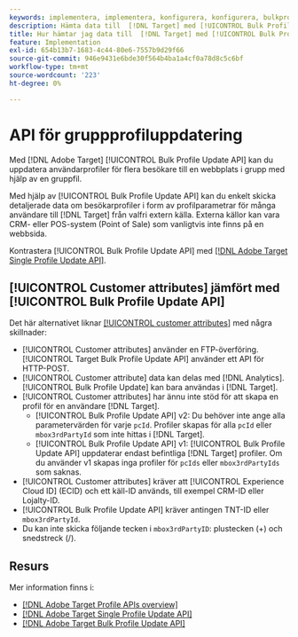 ```yaml
---
keywords: implementera, implementera, konfigurera, konfigurera, bulkprofiluppdatering API
description: Hämta data till  [!DNL Target] med [!UICONTROL Bulk Profile Update API].
title: Hur hämtar jag data till  [!DNL Target] med [!UICONTROL Bulk Profile Update API]?
feature: Implementation
exl-id: 654b13b7-1683-4c44-80e6-7557b9d29f66
source-git-commit: 946e9431e6bde30f564b4ba1a4cf0a78d8c5c6bf
workflow-type: tm+mt
source-wordcount: '223'
ht-degree: 0%

---
```


# API för gruppprofiluppdatering

Med [!DNL Adobe Target] [!UICONTROL Bulk Profile Update API] kan du uppdatera användarprofiler för flera besökare till en webbplats i grupp med hjälp av en gruppfil.

Med hjälp av [!UICONTROL Bulk Profile Update API] kan du enkelt skicka detaljerade data om besökarprofiler i form av profilparametrar för många användare till [!DNL Target] från valfri extern källa. Externa källor kan vara CRM- eller POS-system (Point of Sale) som vanligtvis inte finns på en webbsida.

Kontrastera [!UICONTROL Bulk Profile Update API] med [[!DNL Adobe Target Single Profile Update API]](/help/dev/administer/profile-api/profile-single-api.md).

## [!UICONTROL Customer attributes] jämfört med [!UICONTROL Bulk Profile Update API]

Det här alternativet liknar [[!UICONTROL customer attributes]](/help/dev/before-implement/methods-to-get-data-into-target/customer-attributes.md) med några skillnader:

* [!UICONTROL Customer attributes] använder en FTP-överföring. [!UICONTROL Target Bulk Profile Update API] använder ett API för HTTP-POST.
* [!UICONTROL Customer attribute] data kan delas med [!DNL Analytics]. [!UICONTROL Bulk Profile Update] kan bara användas i [!DNL Target].
* [!UICONTROL Customer attributes] har ännu inte stöd för att skapa en profil för en användare [!DNL Target].
   * [!UICONTROL Bulk Profile Update API] v2: Du behöver inte ange alla parametervärden för varje `pcId`. Profiler skapas för alla `pcId` eller `mbox3rdPartyId` som inte hittas i [!DNL Target].
   * [!UICONTROL Bulk Profile Update API] v1: [!UICONTROL Bulk Profile Update API] uppdaterar endast befintliga [!DNL Target] profiler. Om du använder v1 skapas inga profiler för `pcIds` eller `mbox3rdPartyIds` som saknas.
* [!UICONTROL Customer attributes] kräver att [!UICONTROL Experience Cloud ID] (ECID) och ett käll-ID används, till exempel CRM-ID eller Lojalty-ID.
* [!UICONTROL Bulk Profile Update API] kräver antingen TNT-ID eller `mbox3rdPartyId`.
* Du kan inte skicka följande tecken i `mbox3rdPartyID`: plustecken (+) och snedstreck (/).

## Resurs

Mer information finns i:

* [[!DNL Adobe Target Profile APIs overview]](/help/dev/administer/profile-api/profile-api-overview.md)
* [[!DNL Adobe Target Single Profile Update API]](/help/dev/administer/profile-api/profile-single-api.md)
* [[!DNL Adobe Target Bulk Profile Update API]](/help/dev/administer/profile-api/profile-bulk-api.md)